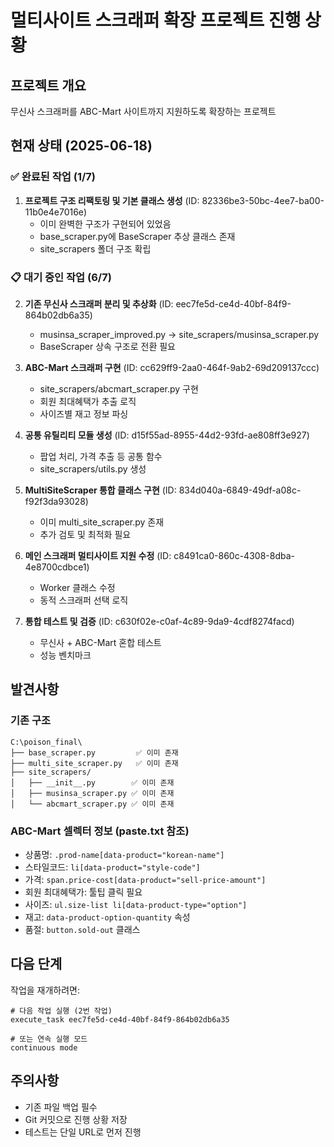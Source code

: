 # 멀티사이트 스크래퍼 확장 프로젝트 진행 상황

## 프로젝트 개요
무신사 스크래퍼를 ABC-Mart 사이트까지 지원하도록 확장하는 프로젝트

## 현재 상태 (2025-06-18)

### ✅ 완료된 작업 (1/7)
1. **프로젝트 구조 리팩토링 및 기본 클래스 생성** (ID: 82336be3-50bc-4ee7-ba00-11b0e4e7016e)
   - 이미 완벽한 구조가 구현되어 있었음
   - base_scraper.py에 BaseScraper 추상 클래스 존재
   - site_scrapers 폴더 구조 확립

### 📋 대기 중인 작업 (6/7)

2. **기존 무신사 스크래퍼 분리 및 추상화** (ID: eec7fe5d-ce4d-40bf-84f9-864b02db6a35)
   - musinsa_scraper_improved.py → site_scrapers/musinsa_scraper.py
   - BaseScraper 상속 구조로 전환 필요

3. **ABC-Mart 스크래퍼 구현** (ID: cc629ff9-2aa0-464f-9ab2-69d209137ccc)
   - site_scrapers/abcmart_scraper.py 구현
   - 회원 최대혜택가 추출 로직
   - 사이즈별 재고 정보 파싱

4. **공통 유틸리티 모듈 생성** (ID: d15f55ad-8955-44d2-93fd-ae808ff3e927)
   - 팝업 처리, 가격 추출 등 공통 함수
   - site_scrapers/utils.py 생성

5. **MultiSiteScraper 통합 클래스 구현** (ID: 834d040a-6849-49df-a08c-f92f3da93028)
   - 이미 multi_site_scraper.py 존재
   - 추가 검토 및 최적화 필요

6. **메인 스크래퍼 멀티사이트 지원 수정** (ID: c8491ca0-860c-4308-8dba-4e8700cdbce1)
   - Worker 클래스 수정
   - 동적 스크래퍼 선택 로직

7. **통합 테스트 및 검증** (ID: c630f02e-c0af-4c89-9da9-4cdf8274facd)
   - 무신사 + ABC-Mart 혼합 테스트
   - 성능 벤치마크

## 발견사항

### 기존 구조
```
C:\poison_final\
├── base_scraper.py         ✅ 이미 존재
├── multi_site_scraper.py   ✅ 이미 존재
├── site_scrapers/
│   ├── __init__.py        ✅ 이미 존재
│   ├── musinsa_scraper.py ✅ 이미 존재
│   └── abcmart_scraper.py ✅ 이미 존재
```

### ABC-Mart 셀렉터 정보 (paste.txt 참조)
- 상품명: `.prod-name[data-product="korean-name"]`
- 스타일코드: `li[data-product="style-code"]`
- 가격: `span.price-cost[data-product="sell-price-amount"]`
- 회원 최대혜택가: 툴팁 클릭 필요
- 사이즈: `ul.size-list li[data-product-type="option"]`
- 재고: `data-product-option-quantity` 속성
- 품절: `button.sold-out` 클래스

## 다음 단계

작업을 재개하려면:
```
# 다음 작업 실행 (2번 작업)
execute_task eec7fe5d-ce4d-40bf-84f9-864b02db6a35

# 또는 연속 실행 모드
continuous mode
```

## 주의사항
- 기존 파일 백업 필수
- Git 커밋으로 진행 상황 저장
- 테스트는 단일 URL로 먼저 진행
